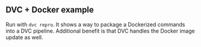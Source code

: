 ## DVC + Docker example

Run with `dvc repro`. It shows a way to package a Dockerized commands into a 
DVC pipeline. Additional benefit is that DVC handles the Docker image update as
well.

